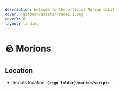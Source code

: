 ```yaml
---
description: Welcome to the official Morion wiki!
cover: .gitbook/assets/Frame1 1.png
coverY: 6
layout: landing
---
```


# 🪨 Morions

## Location <a href="#location" id="location"></a>

* Scripts location: **`{csgo folder}/morion/scripts`**
